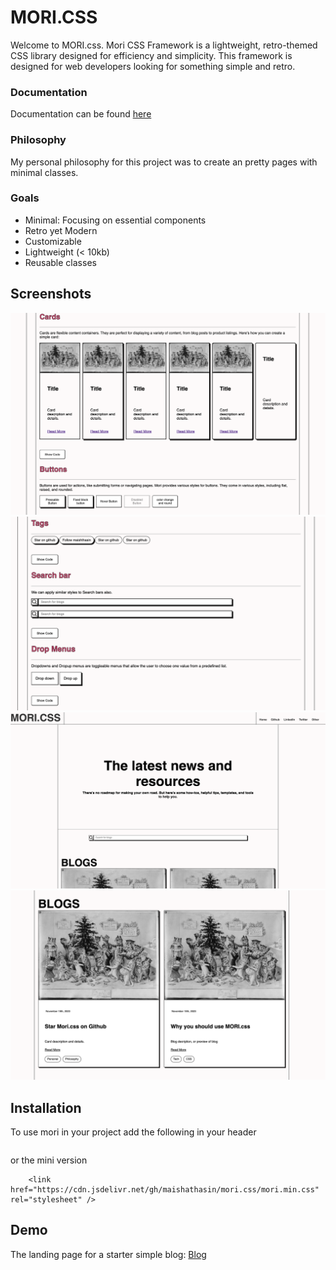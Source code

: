# MORI.CSS



Welcome to MORI.css. Mori CSS Framework is a lightweight, retro-themed CSS library designed for efficiency and simplicity. This framework is designed for web developers looking for something simple and retro. 

### Documentation

Documentation can be found [here](https://maishathasin.github.io/mori.css) 

### Philosophy

My personal philosophy for this project was to create an pretty pages with minimal classes.

### Goals

     
* Minimal: Focusing on essential components
* Retro yet Modern
* Customizable
* Lightweight (&lt; 10kb)  
* Reusable classes



## Screenshots 

![docs](docs-pic.png)
</br>
![docs](docs-pic2.png)
</br>
![Blog](blog1.png)
</br>
![Blog](blog2.png)



## Installation 

To use mori in your project add the following in your header 

```    <link href="https://cdn.jsdelivr.net/gh/maishathasin/mori.css/mori.css" rel="stylesheet" />
```
or the mini version
```
    <link href="https://cdn.jsdelivr.net/gh/maishathasin/mori.css/mori.min.css" rel="stylesheet" />
```




## Demo 

The landing page for a starter simple blog: [Blog](https://maishathasin.github.io/mori.css/blog.html)
